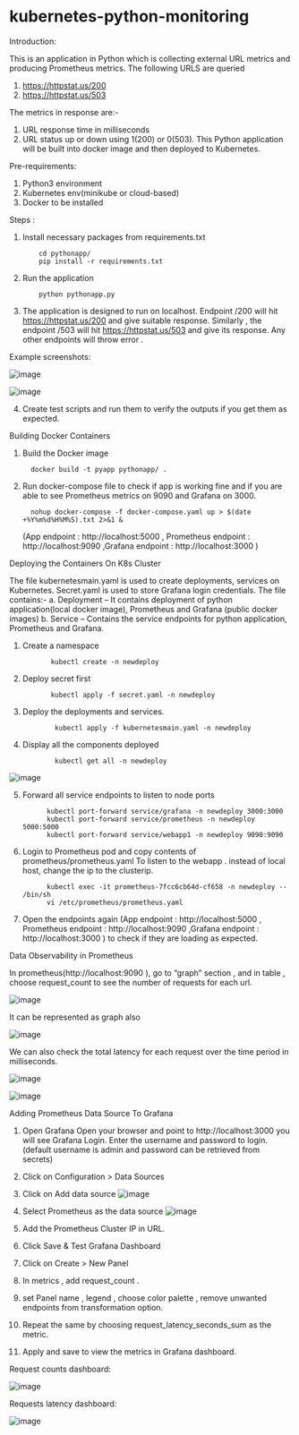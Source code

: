 # kubernetes-python-monitoring
Introduction:

This is an application in Python which is collecting external URL metrics and producing Prometheus metrics. 
The following URLS are queried
1.	https://httpstat.us/200
2.	https://httpstat.us/503

The metrics in response are:-
1.	URL response time in milliseconds
2.	URL status up or down using 1(200) or 0(503).
This Python application will be built into docker image and then deployed to Kubernetes.

Pre-requirements:
1.	Python3 environment
2.	Kubernetes env(minikube or cloud-based)
3.	Docker to be installed

Steps :

1.	Install necessary packages from requirements.txt

            cd pythonapp/
            pip install -r requirements.txt

2.	Run the application

            python pythonapp.py

3.	The application is designed to run on localhost. Endpoint /200 will hit https://httpstat.us/200 and give suitable response. Similarly , the endpoint /503 will hit https://httpstat.us/503 and give its response. Any other endpoints will throw error .

Example screenshots:

 ![image](https://user-images.githubusercontent.com/26178872/158742881-7ed486c7-1ae2-4691-a28b-822df0f639df.png)
 
 ![image](https://user-images.githubusercontent.com/26178872/158742940-903b3365-b573-4824-b215-99b7541bd60c.png)


 4.	Create test scripts and run them to verify the outputs if you get them as expected.
 
Building Docker Containers
1.	Build the Docker image

          docker build -t pyapp pythonapp/ .
          
2.	Run docker-compose file to check if app is working fine and if you are able to see Prometheus metrics on 9090 and Grafana on 3000.

          nohup docker-compose -f docker-compose.yaml up > $(date +%Y%m%d%H%M%S).txt 2>&1 &
 
      (App endpoint : http://localhost:5000 , Prometheus endpoint : http://localhost:9090 ,Grafana endpoint : http://localhost:3000 )


Deploying the Containers On K8s Cluster

The file kubernetesmain.yaml is used to create deployments, services on Kubernetes. Secret.yaml is used to store Grafana login credentials.
The file contains:-
a.	Deployment – It contains deployment of python application(local docker image), Prometheus and Grafana (public docker images)
b.	Service – Contains the service endpoints for python application, Prometheus and Grafana.

1.	Create a namespace

               kubectl create -n newdeploy
2.	Deploy secret first

               kubectl apply -f secret.yaml -n newdeploy

3.	Deploy the deployments and services.

                kubectl apply -f kubernetesmain.yaml -n newdeploy
                
4.	Display all the components deployed

                kubectl get all -n newdeploy

![image](https://user-images.githubusercontent.com/26178872/158742983-1be0c48b-5ea8-41c0-9bc4-6a49f761b7a5.png)

 
5.	Forward all service endpoints to listen to node ports

              kubectl port-forward service/grafana -n newdeploy 3000:3000
              kubectl port-forward service/prometheus -n newdeploy 5000:5000
              kubectl port-forward service/webapp1 -n newdeploy 9090:9090

6.	Login to Prometheus pod and copy contents of prometheus/prometheus.yaml
To listen to the webapp . instead of local host, change the ip to the clusterip.

              kubectl exec -it prometheus-7fcc6cb64d-cf658 -n newdeploy -- /bin/sh
              vi /etc/prometheus/prometheus.yaml

7.	Open the endpoints again (App endpoint : http://localhost:5000 , Prometheus endpoint : http://localhost:9090 ,Grafana endpoint : http://localhost:3000 ) to check if they are loading as expected.

Data Observability in Prometheus

In prometheus(http://localhost:9090 ), go to “graph” section ,  and in table , choose 
request_count to see the number of requests for each url.

 ![image](https://user-images.githubusercontent.com/26178872/158743039-e44167b0-5736-48c8-85a8-f33f8e9a799a.png)


It can be represented as graph also
 
 ![image](https://user-images.githubusercontent.com/26178872/158743064-cd7bc210-a56e-4b83-a8e0-3006351ed883.png)


We can also check the total latency for each request over the time period in milliseconds.

![image](https://user-images.githubusercontent.com/26178872/158743107-6cc4904f-bb4e-4a71-b061-e66c9975e8f3.png)

 
![image](https://user-images.githubusercontent.com/26178872/158743126-7198c979-f3d3-4979-9c52-347c2fb3421f.png)


 

Adding Prometheus Data Source To Grafana

1.	Open Grafana
Open your browser and point to http://localhost:3000 you will see Grafana Login.
Enter the username and password to login.(default username is admin and password can be retrieved from secrets)
2.	Click on Configuration > Data Sources
3.	Click on Add data source
 ![image](https://user-images.githubusercontent.com/26178872/158743150-26c95e36-a5f4-417a-9bd4-f92d651a5331.png)

4.	Select Prometheus as the data source
 ![image](https://user-images.githubusercontent.com/26178872/158743162-e5726c50-2e60-4996-8aab-ed9302bbe5b7.png)


5.	Add the Prometheus Cluster IP in URL.
6.	Click Save & Test
Grafana Dashboard
1.	Click on Create > New Panel
2.	In metrics , add request_count . 
3.	set Panel name , legend , choose color palette , remove unwanted endpoints from transformation option.
4.	Repeat the same by choosing request_latency_seconds_sum as the metric.
5.	Apply and save to view the metrics in Grafana dashboard.

Request counts dashboard:
           
![image](https://user-images.githubusercontent.com/26178872/158743188-c8fd38c9-39aa-42b3-9be5-9bfced940b67.png)


Requests latency dashboard:
 
![image](https://user-images.githubusercontent.com/26178872/158743196-4a9c2031-ee23-490a-82dc-4b3afe6a4778.png)

